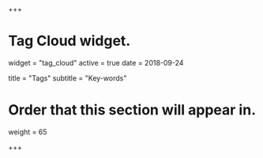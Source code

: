 +++
# Tag Cloud widget.
widget = "tag_cloud"
active = true
date = 2018-09-24

title = "Tags"
subtitle = "Key-words"

# Order that this section will appear in.
weight = 65

+++
